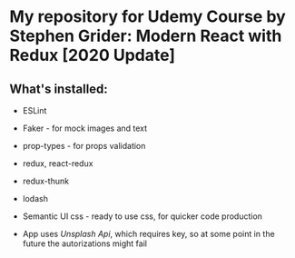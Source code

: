 # My repository for Udemy Course by Stephen Grider: Modern React with Redux [2020 Update]

## What's installed: 
- ESLint
- Faker - for mock images and text
- prop-types - for props validation
- redux, react-redux
- redux-thunk
- lodash

- Semantic UI css - ready to use css, for quicker code production

- App uses *Unsplash Api*, which requires key, so at some point in the future the autorizations might fail